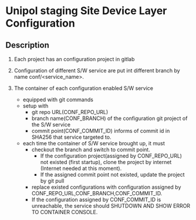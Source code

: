 Unipol staging Site Device Layer Configuration
===

Description
---

1. Each project has an configuration project in gitlab

2. Configuration of different S/W service are put int different branch by name conf/<service_name>.

3. The container of each configuration enabled S/W service
    - equipped with git commands
    - setup with
        - git repo URL(CONF_REPO_URL)
        - branch name(CONF_BRANCH) of the configuration git project of the S/W service
        - commit point(CONF_COMMIT_ID) informs of commit id in SHA256 that service targeted to.
    - each time the container of S/W service brought up, it must
        - checkout the branch and switch to commit point.
            - If the configuration project(assigned by CONF_REPO_URL) not existed (first startup), clone the project by internet (Internet needed at this moment).
            - If the assigned commit point not existed, update the project by git pull
        - replace existed configurations with configuration assigned by CONF_REPO_URL,CONF_BRANCH,CONF_COMMIT_ID.
        - If the configuration assigned by CONF_COMMIT_ID is unreachable, the service should SHUTDOWN AND SHOW ERROR TO CONTAINER CONSOLE.